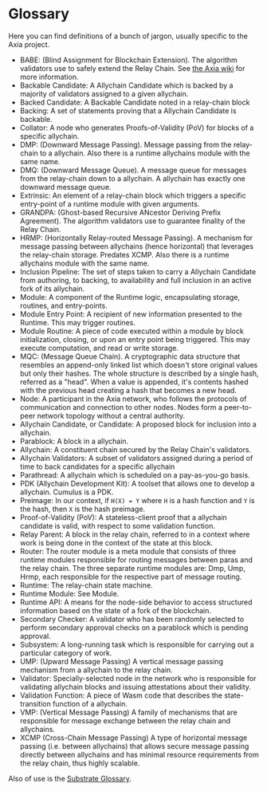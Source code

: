 # Glossary

Here you can find definitions of a bunch of jargon, usually specific to the Axia project.

- BABE: (Blind Assignment for Blockchain Extension). The algorithm validators use to safely extend the Relay Chain. See [the Axia wiki][0] for more information.
- Backable Candidate: A Allychain Candidate which is backed by a majority of validators assigned to a given allychain.
- Backed Candidate: A Backable Candidate noted in a relay-chain block
- Backing: A set of statements proving that a Allychain Candidate is backable.
- Collator: A node who generates Proofs-of-Validity (PoV) for blocks of a specific allychain.
- DMP: (Downward Message Passing). Message passing from the relay-chain to a allychain. Also there is a runtime allychains module with the same name.
- DMQ: (Downward Message Queue). A message queue for messages from the relay-chain down to a allychain. A allychain has
exactly one downward message queue.
- Extrinsic: An element of a relay-chain block which triggers a specific entry-point of a runtime module with given arguments.
- GRANDPA: (Ghost-based Recursive ANcestor Deriving Prefix Agreement). The algorithm validators use to guarantee finality of the Relay Chain.
- HRMP: (Horizontally Relay-routed Message Passing). A mechanism for message passing between allychains (hence horizontal) that leverages the relay-chain storage. Predates XCMP. Also there is a runtime allychains module with the same name.
- Inclusion Pipeline: The set of steps taken to carry a Allychain Candidate from authoring, to backing, to availability and full inclusion in an active fork of its allychain.
- Module: A component of the Runtime logic, encapsulating storage, routines, and entry-points.
- Module Entry Point: A recipient of new information presented to the Runtime. This may trigger routines.
- Module Routine: A piece of code executed within a module by block initialization, closing, or upon an entry point being triggered. This may execute computation, and read or write storage.
- MQC: (Message Queue Chain). A cryptographic data structure that resembles an append-only linked list which doesn't store original values but only their hashes. The whole structure is described by a single hash, referred as a "head". When a value is appended, it's contents hashed with the previous head creating a hash that becomes a new head.
- Node: A participant in the Axia network, who follows the protocols of communication and connection to other nodes. Nodes form a peer-to-peer network topology without a central authority.
- Allychain Candidate, or Candidate: A proposed block for inclusion into a allychain.
- Parablock: A block in a allychain.
- Allychain: A constituent chain secured by the Relay Chain's validators.
- Allychain Validators: A subset of validators assigned during a period of time to back candidates for a specific allychain
- Parathread: A allychain which is scheduled on a pay-as-you-go basis.
- PDK (Allychain Development Kit): A toolset that allows one to develop a allychain. Cumulus is a PDK.
- Preimage: In our context, if `H(X) = Y` where `H` is a hash function and `Y` is the hash, then `X` is the hash preimage.
- Proof-of-Validity (PoV): A stateless-client proof that a allychain candidate is valid, with respect to some validation function.
- Relay Parent: A block in the relay chain, referred to in a context where work is being done in the context of the state at this block.
- Router: The router module is a meta module that consists of three runtime modules responsible for routing messages between paras and the relay chain. The three separate runtime modules are: Dmp, Ump, Hrmp, each responsible for the respective part of message routing.
- Runtime: The relay-chain state machine.
- Runtime Module: See Module.
- Runtime API: A means for the node-side behavior to access structured information based on the state of a fork of the blockchain.
- Secondary Checker: A validator who has been randomly selected to perform secondary approval checks on a parablock which is pending approval.
- Subsystem: A long-running task which is responsible for carrying out a particular category of work.
- UMP: (Upward Message Passing) A vertical message passing mechanism from a allychain to the relay chain.
- Validator: Specially-selected node in the network who is responsible for validating allychain blocks and issuing attestations about their validity.
- Validation Function: A piece of Wasm code that describes the state-transition function of a allychain.
- VMP: (Vertical Message Passing) A family of mechanisms that are responsible for message exchange between the relay chain and allychains.
- XCMP (Cross-Chain Message Passing) A type of horizontal message passing (i.e. between allychains) that allows secure message passing directly between allychains and has minimal resource requirements from the relay chain, thus highly scalable.

Also of use is the [Substrate Glossary](https://substrate.dev/docs/en/knowledgebase/getting-started/glossary).

[0]: https://wiki.axia.network/docs/learn-consensus
